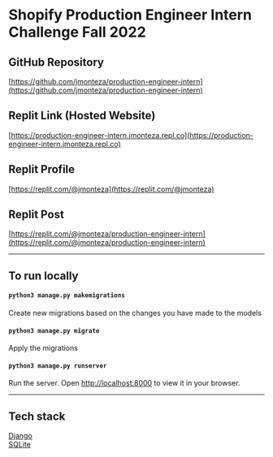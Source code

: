 # Shopify Production Engineer Intern Challenge Fall 2022

## GitHub Repository
[https://github.com/jmonteza/production-engineer-intern](https://github.com/jmonteza/production-engineer-intern)

## Replit Link (Hosted Website)
[https://production-engineer-intern.jmonteza.repl.co](https://production-engineer-intern.jmonteza.repl.co)

## Replit Profile
[https://replit.com/@jmonteza](https://replit.com/@jmonteza)

## Replit Post
[https://replit.com/@jmonteza/production-engineer-intern](https://replit.com/@jmonteza/production-engineer-intern)

---

## To run locally
#### `python3 manage.py makemigrations`
Create new migrations based on the changes you have made to the models

#### `python3 manage.py migrate`
Apply the migrations

#### `python3 manage.py runserver`
Run the server. Open [http://localhost:8000](http://localhost:8000) to view it in your browser.

---

## Tech stack
[Django](https://www.djangoproject.com/) \
[SQLite](https://www.sqlite.org/index.html)

